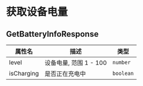 # 获取设备电量

<code src="./getBatteryInfo.tsx"></code>

## GetBatteryInfoResponse

| 属性名 | 描述 | 类型 |
| ---- | ---- | ---- |
| level | 设备电量, 范围 1 - 100 | `number` |
| isCharging | 是否正在充电中 | `boolean` |
